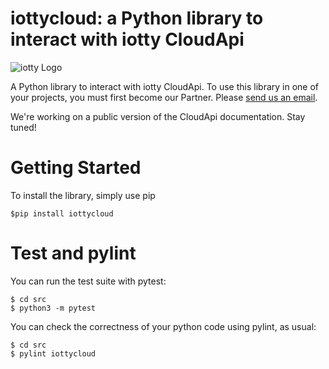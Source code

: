 # iottycloud: a Python library to interact with iotty CloudApi
![iotty Logo](https://iotty.it/cdn/shop/files/logo-iotty_100x@2x.png)

A Python library to interact with iotty CloudApi. To use this library in one of your projects, you must first become our Partner. Please [send us an email](mailto:support@iotty.com).

We're working on a public version of the CloudApi documentation. Stay tuned!

# Getting Started
To install the library, simply use pip

```
$pip install iottycloud
```

# Test and pylint

You can run the test suite with pytest:
```
$ cd src
$ python3 -m pytest
```

You can check the correctness of your python code using pylint, as usual:
```
$ cd src
$ pylint iottycloud
```